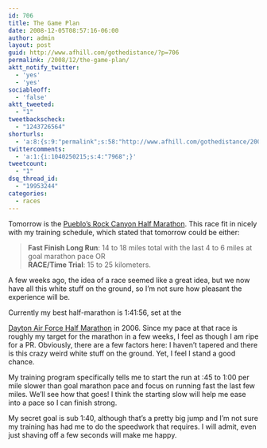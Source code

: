 ```yaml
---
id: 706
title: The Game Plan
date: 2008-12-05T08:57:16-06:00
author: admin
layout: post
guid: http://www.afhill.com/gothedistance/?p=706
permalink: /2008/12/the-game-plan/
aktt_notify_twitter:
  - 'yes'
  - 'yes'
sociableoff:
  - 'false'
aktt_tweeted:
  - "1"
tweetbackscheck:
  - "1243726564"
shorturls:
  - 'a:8:{s:9:"permalink";s:58:"http://www.afhill.com/gothedistance/2008/12/the-game-plan/";s:7:"tinyurl";s:25:"http://tinyurl.com/5hbmu2";s:4:"isgd";s:17:"http://is.gd/ga5C";s:5:"bitly";s:18:"http://bit.ly/hzAc";s:5:"snipr";s:22:"http://snipr.com/a70k1";s:5:"snurl";s:22:"http://snurl.com/a70k1";s:7:"snipurl";s:24:"http://snipurl.com/a70k1";s:4:"trim";s:17:"http://tr.im/8p21";}'
twittercomments:
  - 'a:1:{i:1040250215;s:4:"7968";}'
tweetcount:
  - "1"
dsq_thread_id:
  - "19953244"
categories:
  - races
---
```

Tomorrow is the [Pueblo&#8217;s Rock Canyon Half Marathon](http://www.socorunners.org/races/raceinfo/RockCanyoninfo2008.htm "Pueblo's Rock Canyon Half Marathon"). This race fit in nicely with my training schedule, which stated that tomorrow could be either:

> **Fast Finish Long Run**: 14 to 18 miles total with the last 4 to 6 miles at goal marathon pace OR  
> **RACE/Time Trial**: 15 to 25 kilometers.

A few weeks ago, the idea of a race seemed like a great idea, but we now have all this white stuff on the ground, so I&#8217;m not sure how pleasant the experience will be. 

<!--more-->Currently my best half-marathon is 1:41:56, set at the 

[Dayton Air Force Half Marathon](http://www.afhill.com/gothedistance/2006/09/dayton-air-force-half-results/ "Dayton Air Force Half Marathon") in 2006. Since my pace at that race is roughly my target for the marathon in a few weeks, I feel as though I am ripe for a PR. Obviously, there are a few factors here: I haven&#8217;t tapered and there is this crazy weird white stuff on the ground. Yet, I feel I stand a good chance. 

My training program specifically tells me to start the run at :45 to 1:00 per mile slower than goal marathon pace and focus on running fast the last few miles. We&#8217;ll see how that goes! I think the starting slow will help me ease into a pace so I can finish strong. 

My secret goal is sub 1:40, although that&#8217;s a pretty big jump and I&#8217;m not sure my training has had me to do the speedwork that requires. I will admit, even just shaving off a few seconds will make me happy.